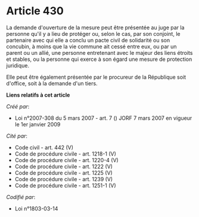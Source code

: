 # Article 430

La demande d'ouverture de la mesure peut être présentée au juge par la personne qu'il y a lieu de protéger ou, selon le cas,
par son conjoint, le partenaire avec qui elle a conclu un pacte civil de solidarité ou son concubin, à moins que la vie
commune ait cessé entre eux, ou par un parent ou un allié, une personne entretenant avec le majeur des liens étroits et
stables, ou la personne qui exerce à son égard une mesure de protection juridique.

Elle peut être également présentée par le procureur de la République soit d'office, soit à la demande d'un tiers.

**Liens relatifs à cet article**

_Créé par_:

  - Loi n°2007-308 du 5 mars 2007 - art. 7 () JORF 7 mars 2007 en vigueur le 1er janvier 2009

_Cité par_:

  - Code civil - art. 442 (V)
  - Code de procédure civile - art. 1218-1 (V)
  - Code de procédure civile - art. 1220-4 (V)
  - Code de procédure civile - art. 1222 (V)
  - Code de procédure civile - art. 1225 (V)
  - Code de procédure civile - art. 1239 (V)
  - Code de procédure civile - art. 1251-1 (V)

_Codifié par_:

  - Loi n°1803-03-14

